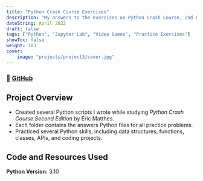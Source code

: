 ```yaml
---
title: "Python Crash Course Exercises"
description: "My answers to the exercises on Python Crash Course, 2nd Edition by Eric Matthes"
dateString: April 2022
draft: false
tags: ["Python", "Jupyter Lab", "Video Games", "Practice Exercises"]
showToc: false
weight: 103
cover:
    image: "projects/project3/cover.jpg"
--- 
```

### 🔗 [GitHub](https://github.com/eangutierrez/Python_Crash_Course_Exercises)

## Project Overview
* Created several Python scripts I wrote while studying _Python Crash Course Second Edition_ by Eric Matthes. 
* Each folder contains the answers Python files for all practice problems.
* Practiced several Python skills, including data structures, functions, classes, APIs, and coding projects.

## Code and Resources Used
**Python Version:** 3.10
